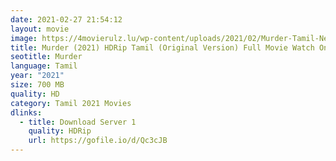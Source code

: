 ```yaml
---
date: 2021-02-27 21:54:12
layout: movie
image: https://4movierulz.lu/wp-content/uploads/2021/02/Murder-Tamil-New-Poster.jpg
title: Murder (2021) HDRip Tamil (Original Version) Full Movie Watch Online Free
seotitle: Murder
language: Tamil
year: "2021"
size: 700 MB
quality: HD
category: Tamil 2021 Movies
dlinks:
  - title: Download Server 1
    quality: HDRip
    url: https://gofile.io/d/Qc3cJB
---
```

